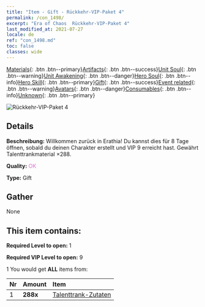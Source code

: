 ```yaml
---
title: "Item - Gift - Rückkehr-VIP-Paket 4"
permalink: /con_1498/
excerpt: "Era of Chaos  Rückkehr-VIP-Paket 4"
last_modified_at: 2021-07-27
locale: de
ref: "con_1498.md"
toc: false
classes: wide
---
```

 [Materials](/ItemsDE/){: .btn .btn--primary}[Artifacts](/ItemsDE/Artifacts/){: .btn .btn--success}[Unit Soul](/ItemsDE/UnitSoul/){: .btn .btn--warning}[Unit Awakening](/ItemsDE/UnitAwakening/){: .btn .btn--danger}[Hero Soul](/ItemsDE/HeroSoul/){: .btn .btn--info}[Hero Skill](/ItemsDE/HeroSkill/){: .btn .btn--primary}[Gift](/ItemsDE/Gift/){: .btn .btn--success}[Event related](/ItemsDE/Events/){: .btn .btn--warning}[Avatars](/ItemsDE/Avatars/){: .btn .btn--danger}[Consumables](/ItemsDE/Consumables/){: .btn .btn--info}[Unknown](/ItemsDE/Unknown/){: .btn .btn--primary}

 ![Rückkehr-VIP-Paket 4](/images/t/i_905001.png)

## Details
 **Beschreibung:** Willkommen zurück in Erathia! Du kannst dies für 8 Tage öffnen, sobald du deinen Charakter erstellt und VIP 9 erreicht hast. Gewährt Talenttrankmaterial ×288.

 **Quality:** <span style="color: #DA70D6">OK</span>

 **Type:** Gift

## Gather

  None

## This item contains:

 **Required Level to open:** 1

 **Required VIP Level to open:** 9

 1 You would get **ALL** items  from:

  | Nr | Amount |     Item    |
  |:---|:-------|:------------|
  | 1 |  **288x** | [Talenttrank-Zutaten](/ItemsDE/con_1120/) |  | 
